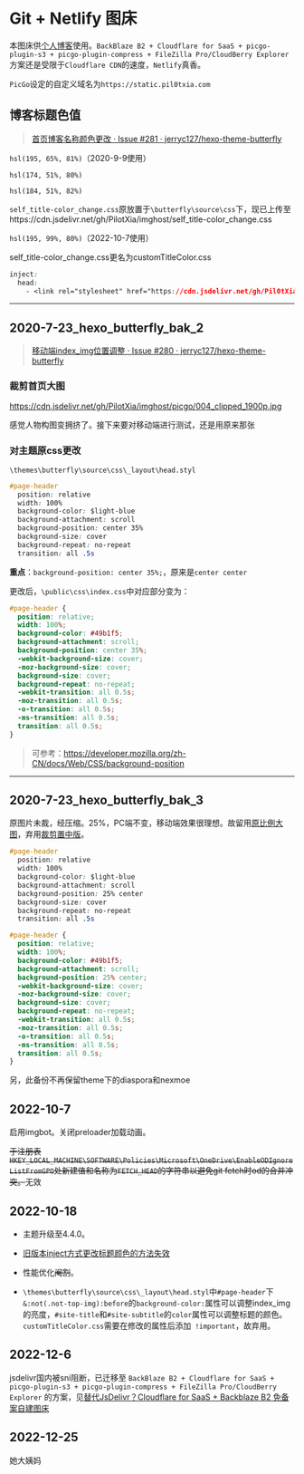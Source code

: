 # Git + Netlify 图床

本图床供[个人博客](https://www.pil0txia.com)使用。`BackBlaze B2 + Cloudflare for SaaS + picgo-plugin-s3 + picgo-plugin-compress + FileZilla Pro/CloudBerry Explorer` 方案还是受限于`Cloudflare CDN`的速度，`Netlify`真香。

`PicGo`设定的自定义域名为`https://static.pil0txia.com`

## 博客标题色值

>[首页博客名称颜色更改 · Issue #281 · jerryc127/hexo-theme-butterfly](https://github.com/jerryc127/hexo-theme-butterfly/issues/281)

`hsl(195, 65%, 81%)`（2020-9-9使用）

`hsl(174, 51%, 80%)`

`hsl(184, 51%, 82%)`

`self_title-color_change.css`原放置于`\butterfly\source\css`下，现已上传至https://cdn.jsdelivr.net/gh/PilotXia/imghost/self_title-color_change.css

`hsl(195, 99%, 80%)`（2022-10-7使用）

self_title-color_change.css更名为customTitleColor.css

```css
inject:
  head:
    - <link rel="stylesheet" href="https://cdn.jsdelivr.net/gh/Pil0tXia/imghost/customTitleColor.css">
```

***

## 2020-7-23_hexo_butterfly_bak_2

>[移动端index_img位置调整 · Issue #280 · jerryc127/hexo-theme-butterfly](https://github.com/jerryc127/hexo-theme-butterfly/issues/280)

### 裁剪首页大图

https://cdn.jsdelivr.net/gh/PilotXia/imghost/picgo/004_clipped_1900p.jpg

感觉人物构图变拥挤了。接下来要对移动端进行测试，还是用原来那张

### 对主题原css更改

`\themes\butterfly\source\css\_layout\head.styl`

```css
#page-header
  position: relative
  width: 100%
  background-color: $light-blue
  background-attachment: scroll
  background-position: center 35%
  background-size: cover
  background-repeat: no-repeat
  transition: all .5s
```

**重点**：`background-position: center 35%;`，原来是`center center`

更改后，`\public\css\index.css`中对应部分变为：

```css
#page-header {
  position: relative;
  width: 100%;
  background-color: #49b1f5;
  background-attachment: scroll;
  background-position: center 35%;
  -webkit-background-size: cover;
  -moz-background-size: cover;
  background-size: cover;
  background-repeat: no-repeat;
  -webkit-transition: all 0.5s;
  -moz-transition: all 0.5s;
  -o-transition: all 0.5s;
  -ms-transition: all 0.5s;
  transition: all 0.5s;
}
```

> 可参考：https://developer.mozilla.org/zh-CN/docs/Web/CSS/background-position

***

## 2020-7-23_hexo_butterfly_bak_3

原图片未裁，经压缩。25%，PC端不变，移动端效果很理想。故留用[原比例大图](https://cdn.jsdelivr.net/gh/Pil0tXia/imghost/picgo/004_clipped_1911p.jpg)，弃用[裁剪置中版](https://cdn.jsdelivr.net/gh/PilotXia/imghost/picgo/004_clipped_1900p.jpg)。

```css
#page-header
  position: relative
  width: 100%
  background-color: $light-blue
  background-attachment: scroll
  background-position: 25% center
  background-size: cover
  background-repeat: no-repeat
  transition: all .5s
```

```css
#page-header {
  position: relative;
  width: 100%;
  background-color: #49b1f5;
  background-attachment: scroll;
  background-position: 25% center;
  -webkit-background-size: cover;
  -moz-background-size: cover;
  background-size: cover;
  background-repeat: no-repeat;
  -webkit-transition: all 0.5s;
  -moz-transition: all 0.5s;
  -o-transition: all 0.5s;
  -ms-transition: all 0.5s;
  transition: all 0.5s;
}
```

另，此备份不再保留theme下的diaspora和nexmoe

## 2022-10-7

启用imgbot。关闭preloader加载动画。

~~于注册表`HKEY_LOCAL_MACHINE\SOFTWARE\Policies\Microsoft\OneDrive\EnableODIgnoreListFromGPO`处新建值和名称为`FETCH_HEAD`的字符串以避免git fetch时od的合并冲突。~~无效

## 2022-10-18

* 主题升级至4.4.0。

* [旧版本inject方式更改标题颜色的方法失效](https://github.com/jerryc127/hexo-theme-butterfly/discussions/1084)

* 性能优化~~阉割~~。

* `\themes\butterfly\source\css\_layout\head.styl`中`#page-header`下`&:not(.not-top-img):before`的`background-color:`属性可以调整index_img的亮度，`#site-title`和`#site-subtitle`的`color`属性可以调整标题的颜色。`customTitleColor.css`需要在修改的属性后添加` !important`，故弃用。

## 2022-12-6

jsdelivr国内被sni阻断，已迁移至 `BackBlaze B2 + Cloudflare for SaaS + picgo-plugin-s3 + picgo-plugin-compress + FileZilla Pro/CloudBerry Explorer` 的方案，见[替代JsDelivr？Cloudflare for SaaS + Backblaze B2 免备案自建图床](https://pil0txia.com/post/2022-12-06_cloudflare-for-saas-backblaze-b2/)

## 2022-12-25

她大姨妈